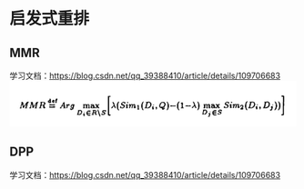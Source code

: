 
# 启发式重排
## MMR
学习文档：https://blog.csdn.net/qq_39388410/article/details/109706683  
![MMR](https://github.com/nonoyeyouran/MachineLearning/blob/main/applications/recommendation/pictures/MMR.png "MMR")
## DPP
学习文档：https://blog.csdn.net/qq_39388410/article/details/109706683
